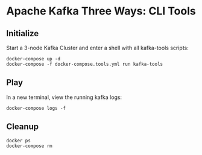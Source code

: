 # Apache Kafka Three Ways: CLI Tools

## Initialize

Start a 3-node Kafka Cluster and enter a shell with all kafka-tools scripts:
```
docker-compose up -d
docker-compose -f docker-compose.tools.yml run kafka-tools
```

## Play

In a new terminal, view the running kafka logs:
```
docker-compose logs -f
```

## Cleanup

```
docker ps
docker-compose rm
```
